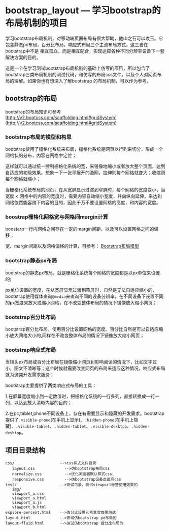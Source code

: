 # bootstrap_layout — 学习bootstrap的布局机制的项目
学习bootstrap布局机制，对移动端页面布局有很大帮助，他山之石可以攻玉。它包含静态px布局，百分比布局，响应式布局三个主流布局方式。这三者在bootstrap中不是
相互孤立，而是相互配合，实现适应各种不同分辨率设备下一套解决方案的目的。

这是一个在学习测试bootstrap布局机制的基础上仿写的项目，所以包含了bootstrap三类布局机制的测试代码，和仿写的布局css文件，以及个人对网页布局的理解。如果你也有想深入了解bootstrap
的布局机制，可以作为参考。

## bootstrap的布局
bootstrap的布局知识可参考 [http://v2.bootcss.com/scaffolding.html#gridSystem](http://v2.bootcss.com/scaffolding.html#gridSystem)

### bootstrap布局的模型和构思
bootstrap使用了栅格化系统来布局，栅格化系统是网页以行列来切分，形成一个网格状的分布，内容在网格中定位；

这样就可以通过统一控制栅格化系统的宽，来镜像地缩小或者放大整个页面，达到自适应的初级效果。想象一下一张平展开的渔网，拉伸则每个网格就变大；收缩则每个网格就缩小；

当栅格化系统布局的网页，在从宽屏显示过渡到窄屏时，每个网格的宽度变小，当宽度 < 网格中的内容的宽度时，需要内容自动缩小宽度，并向纵向延伸，来达到网格依然能容纳下内容的目的，因此千万不要设置网格的高度，和内容的宽度。

### boostrap栅格化网格宽与网格间margin计算
boostarp一行内网格之间存在一定的margin间距，以及可以设置网格之间的偏移；

宽、margin间距以及网格偏移的计算，可参考：
[Bootstrap布局模型](http://www.jianshu.com/p/6298567cfaf1)

### bootstrap静态px布局
bootstrap的静态px布局，就是栅格化系统每个网格的宽度都是以px单位来设置的;

px单位设置的宽度，在从宽屏显示过渡到窄屏时，自然是无法自适应缩小的，bootstrap使用媒体查询`@media`来查询不同的设备分辨率，在不同设备下设置不同的px宽度来放大或缩小网格，在不改变整体布局的情况下镜像放大缩小网页；

### bootstrap百分比布局
bootstrap百分比布局，使用百分比设置网格的宽度。百分比自然是可以自适应缩小放大网格大小的,同样在不改变整体布局的情况下镜像放大缩小网页；

### bootstrap响应式布局
当镜头px布局或百分比布局在镜像缩小网页到影响阅读的情况下，比如文字过小，图文不清晰等；这个时候就需要改变网页的布局来适应这种情况，响应式布局就为这类开发需求服务；

bootstrap主要提供了两类响应式布局的工具：

1.在屏幕宽度缩小到一定数值时，把栅格化系统的一行多列，直接转换成一行一列，以达到放大清晰内容的目的；

2.在pc,tablet,phone不同设备上，存在有需要显示和隐藏的开发需求。bootstrap提供了`.visible-phone`(在手机上显示)、`.hidden-phone`(在手机上隐藏)、`.visible-tablet`、`.hidden-tablet`、`.visible-desktop`、`.hidden-desktop`。

## 项目目录结构

```
css/                    -->css样式文件目录
   layout.css             -->仿bootstrap布局css
   normalize.css          -->优化浏览器默认样式css
   responsive.css         -->仿bootstrap设备自适应css
test/                   -->测试目录，测试viewport标签使用效果的
   img/
   viewport_a.css       
   viewport_a.html
   viewport_a.js
   viewport_b.html
explore-percent.html    -->百分比设置元素宽度效果测试
layout.html             -->测试仿bootstrap px布局的
layout-fluid.html       -->测试仿bootstrap 百分比布局的
```
